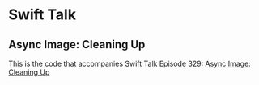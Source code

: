 # Swift Talk
## Async Image: Cleaning Up

This is the code that accompanies Swift Talk Episode 329: [Async Image: Cleaning Up](https://talk.objc.io/episodes/S01E329-async-image-cleaning-up)